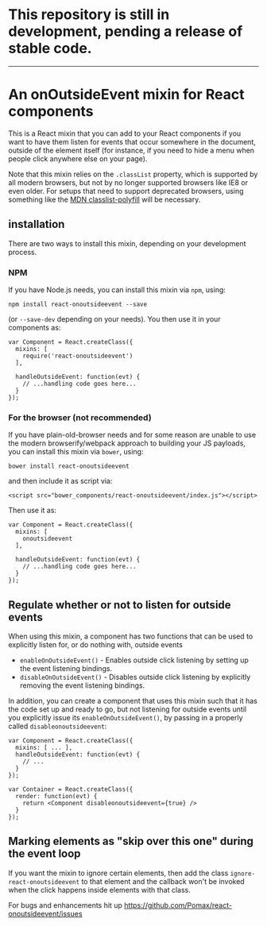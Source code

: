 # This repository is still in development, pending a release of stable code.

---


# An onOutsideEvent mixin for React components

This is a React mixin that you can add to your React components if you want to have them listen for events that occur somewhere in the document, outside of the element itself (for instance, if you need to hide a menu when people click anywhere else on your page).

Note that this mixin relies on the `.classList` property, which is supported by all modern browsers, but not by no longer supported browsers like IE8 or even older. For setups that need to support deprecated browsers, using something like the [MDN classlist-polyfill](https://www.npmjs.com/package/classlist-polyfill) will be necessary.

## installation

There are two ways to install this mixin, depending on your development process.

### NPM

If you have Node.js needs, you can install this mixin via `npm`, using:

```
npm install react-onoutsideevent --save
```

(or `--save-dev` depending on your needs). You then use it in your components as:

```
var Component = React.createClass({
  mixins: [
    require('react-onoutsideevent')
  ],

  handleOutsideEvent: function(evt) {
    // ...handling code goes here...
  }
});
```
### For the browser (not recommended)

If you have plain-old-browser needs and for some reason are unable to use the modern browserify/webpack approach to building your JS payloads, you can install this mixin via `bower`, using:

```
bower install react-onoutsideevent
```

and then include it as script via:

```
<script src="bower_components/react-onoutsideevent/index.js"></script>
```

Then use it as:

```
var Component = React.createClass({
  mixins: [
    onoutsideevent
  ],

  handleOutsideEvent: function(evt) {
    // ...handling code goes here...
  }
});
```

## Regulate whether or not to listen for outside events

When using this mixin, a component has two functions that can be used to explicitly listen for, or do nothing with, outside events

- `enableOnOutsideEvent()` - Enables outside click listening by setting up the event listening bindings.
- `disableOnOutsideEvent()` - Disables outside click listening by explicitly removing the event listening bindings.
 
In addition, you can create a component that uses this mixin such that it has the code set up and ready to go, but not listening for outside events until you explicitly issue its `enableOnOutsideEvent()`, by passing in a properly called `disableonoutsideevent`:

```
var Component = React.createClass({
  mixins: [ ... ],
  handleOutsideEvent: function(evt) {
    // ...
  }
});

var Container = React.createClass({
  render: function(evt) {
    return <Component disableonoutsideevent={true} />
  }
});
```

## Marking elements as "skip over this one" during the event loop

If you want the mixin to ignore certain elements, then add the class `ignore-react-onoutsideevent` to that element and the callback won't be invoked when the click happens inside elements with that class.

For bugs and enhancements hit up https://github.com/Pomax/react-onoutsideevent/issues
